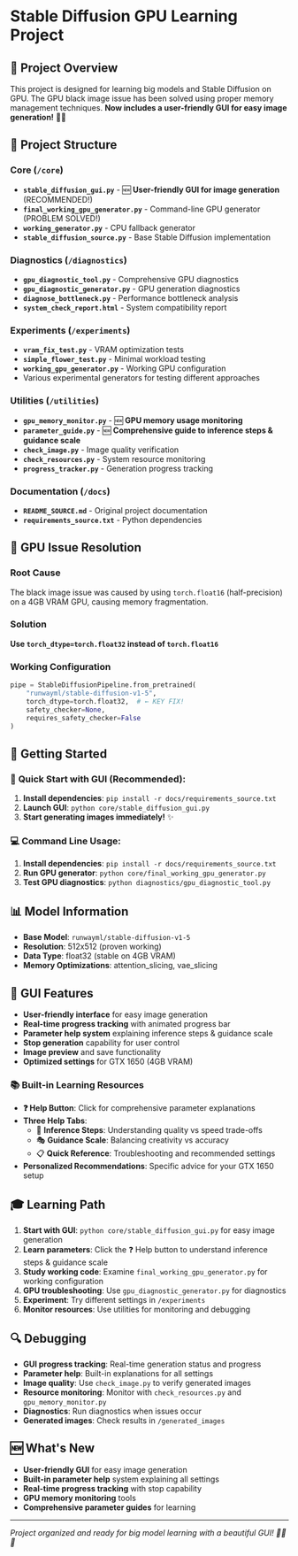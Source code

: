 # Stable Diffusion GPU Learning Project

## 🎯 Project Overview
This project is designed for learning big models and Stable Diffusion on GPU. The GPU black image issue has been solved using proper memory management techniques. **Now includes a user-friendly GUI for easy image generation!** 🎨✨

## 📁 Project Structure

### Core (`/core`)
- **`stable_diffusion_gui.py`** - 🆕 **User-friendly GUI for image generation** (RECOMMENDED!)
- **`final_working_gpu_generator.py`** - Command-line GPU generator (PROBLEM SOLVED!)
- **`working_generator.py`** - CPU fallback generator
- **`stable_diffusion_source.py`** - Base Stable Diffusion implementation

### Diagnostics (`/diagnostics`)
- **`gpu_diagnostic_tool.py`** - Comprehensive GPU diagnostics
- **`gpu_diagnostic_generator.py`** - GPU generation diagnostics
- **`diagnose_bottleneck.py`** - Performance bottleneck analysis
- **`system_check_report.html`** - System compatibility report

### Experiments (`/experiments`)
- **`vram_fix_test.py`** - VRAM optimization tests
- **`simple_flower_test.py`** - Minimal workload testing
- **`working_gpu_generator.py`** - Working GPU configuration
- Various experimental generators for testing different approaches

### Utilities (`/utilities`)
- **`gpu_memory_monitor.py`** - 🆕 **GPU memory usage monitoring**
- **`parameter_guide.py`** - 🆕 **Comprehensive guide to inference steps & guidance scale**
- **`check_image.py`** - Image quality verification
- **`check_resources.py`** - System resource monitoring
- **`progress_tracker.py`** - Generation progress tracking

### Documentation (`/docs`)
- **`README_SOURCE.md`** - Original project documentation
- **`requirements_source.txt`** - Python dependencies

## 🔧 GPU Issue Resolution

### Root Cause
The black image issue was caused by using `torch.float16` (half-precision) on a 4GB VRAM GPU, causing memory fragmentation.

### Solution
**Use `torch_dtype=torch.float32` instead of `torch.float16`**

### Working Configuration
```python
pipe = StableDiffusionPipeline.from_pretrained(
    "runwayml/stable-diffusion-v1-5",
    torch_dtype=torch.float32,  # ← KEY FIX!
    safety_checker=None,
    requires_safety_checker=False
)
```

## 🚀 Getting Started

### 🎨 **Quick Start with GUI (Recommended):**
1. **Install dependencies**: `pip install -r docs/requirements_source.txt`
2. **Launch GUI**: `python core/stable_diffusion_gui.py`
3. **Start generating images immediately!** ✨

### 💻 **Command Line Usage:**
1. **Install dependencies**: `pip install -r docs/requirements_source.txt`
2. **Run GPU generator**: `python core/final_working_gpu_generator.py`
3. **Test GPU diagnostics**: `python diagnostics/gpu_diagnostic_tool.py`

## 📊 Model Information
- **Base Model**: `runwayml/stable-diffusion-v1-5`
- **Resolution**: 512x512 (proven working)
- **Data Type**: float32 (stable on 4GB VRAM)
- **Memory Optimizations**: attention_slicing, vae_slicing

## 🎨 **GUI Features**
- **User-friendly interface** for easy image generation
- **Real-time progress tracking** with animated progress bar
- **Parameter help system** explaining inference steps & guidance scale
- **Stop generation** capability for user control
- **Image preview** and save functionality
- **Optimized settings** for GTX 1650 (4GB VRAM)

### 📚 **Built-in Learning Resources**
- **❓ Help Button**: Click for comprehensive parameter explanations
- **Three Help Tabs**: 
  - 🔄 **Inference Steps**: Understanding quality vs speed trade-offs
  - 🎭 **Guidance Scale**: Balancing creativity vs accuracy
  - 📋 **Quick Reference**: Troubleshooting and recommended settings
- **Personalized Recommendations**: Specific advice for your GTX 1650 setup

## 🎓 Learning Path
1. **Start with GUI**: `python core/stable_diffusion_gui.py` for easy image generation
2. **Learn parameters**: Click the ❓ Help button to understand inference steps & guidance scale
3. **Study working code**: Examine `final_working_gpu_generator.py` for working configuration
4. **GPU troubleshooting**: Use `gpu_diagnostic_generator.py` for diagnostics
5. **Experiment**: Try different settings in `/experiments`
6. **Monitor resources**: Use utilities for monitoring and debugging

## 🔍 Debugging
- **GUI progress tracking**: Real-time generation status and progress
- **Parameter help**: Built-in explanations for all settings
- **Image quality**: Use `check_image.py` to verify generated images
- **Resource monitoring**: Monitor with `check_resources.py` and `gpu_memory_monitor.py`
- **Diagnostics**: Run diagnostics when issues occur
- **Generated images**: Check results in `/generated_images`

## 🆕 **What's New**
- **User-friendly GUI** for easy image generation
- **Built-in parameter help** system explaining all settings
- **Real-time progress tracking** with stop capability
- **GPU memory monitoring** tools
- **Comprehensive parameter guides** for learning

---

*Project organized and ready for big model learning with a beautiful GUI! 🎨✨🎉*
